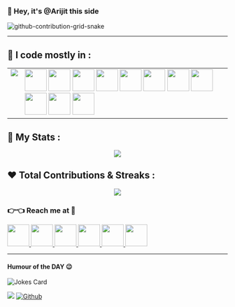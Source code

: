 ### 🤗 Hey, it's @Arijit this side

![github-contribution-grid-snake](https://user-images.githubusercontent.com/104318829/189577583-30d6e4b0-dd2a-451e-8963-138fdca1310b.svg)

---

## 🤠 I code mostly in :
<table align="center">
  <tr>
    <td valign="top">
    <img src="https://github-readme-stats.vercel.app/api/top-langs/?username=dr-debugger&theme=midnight-purple&layout=compact"/>
    </td>
    <td valign="center">
    <img height=50 src="https://cdn.jsdelivr.net/gh/devicons/devicon/icons/bash/bash-original.svg"/>
    <img height=50 src="https://cdn.jsdelivr.net/gh/devicons/devicon/icons/nodejs/nodejs-original.svg"/>
    <img height=50 src="https://cdn.jsdelivr.net/gh/devicons/devicon/icons/html5/html5-original.svg" />
    <img height=50 src="https://cdn.jsdelivr.net/gh/devicons/devicon/icons/css3/css3-original.svg" />
    <img height=50 src="https://cdn.jsdelivr.net/gh/devicons/devicon/icons/react/react-original.svg" />
    <img height=50 src="https://cdn.jsdelivr.net/gh/devicons/devicon/icons/git/git-plain.svg"/>
    <img height=50 src="https://cdn.jsdelivr.net/gh/devicons/devicon/icons/nodewebkit/nodewebkit-original.svg" />
    <img height=50 src="https://cdn.jsdelivr.net/gh/devicons/devicon/icons/c/c-original.svg" />
    <img height=50 src="https://cdn.jsdelivr.net/gh/devicons/devicon/icons/github/github-original.svg"/>
    <img height=50 src="https://cdn.jsdelivr.net/gh/devicons/devicon/icons/linux/linux-original.svg" />
    <img height=50 src="https://cdn.jsdelivr.net/gh/devicons/devicon/icons/yarn/yarn-original.svg" />
    </td>
  </tr>
</table>

## 🎉 My Stats :
<p align="center">
 <img src="https://github-readme-stats.vercel.app/api?username=dr-debugger&show_icons=true&theme=outrun"/>
</p>

## ❤️ Total Contributions & Streaks :
<p align="center">
<img src="https://github-readme-streak-stats.herokuapp.com/?user=dr-debugger&theme=jolly"/>
</p>

### 👉👈 Reach me at 🥱
 <a href="mailto:arijitm.glc@gmail.com">
  <img height="50" src="https://user-images.githubusercontent.com/104318829/190454442-e418971f-c4d3-43cf-b592-de02e3238b14.png"/>
</a>
<a href="https://stackoverflow.com/users/19761597/arijit">
  <img height="50" src="https://user-images.githubusercontent.com/104318829/190456301-2c7098fb-810b-4ebe-a9ee-f39ea3973b01.png"/>
</a>
<a href="https://stackoverflow.com/users/19761597/arijit">
  <img height="50" src="https://user-images.githubusercontent.com/104318829/190456956-e52e2111-b947-48e7-bfb2-0633bb6071a1.png"/>
</a>
<a href="https://stackoverflow.com/users/19761597/arijit">
  <img height="50" src="https://user-images.githubusercontent.com/104318829/190457211-dc03d382-f6f7-4f8c-a3ad-304c937d7a6e.png"/>
</a>
<a href="https://stackoverflow.com/users/19761597/arijit">
  <img height="50" src="https://user-images.githubusercontent.com/104318829/190457660-199a7f1c-18cf-4b22-bb0c-3215fd237c5d.png"/>
</a>
<a href="https://stackoverflow.com/users/19761597/arijit">
  <img height="50" src="https://user-images.githubusercontent.com/104318829/190457892-be2caeef-f9cd-4781-9997-24d89dba4593.png"/>
</a>

---
#### Humour of the DAY 😉
<img src="https://readme-jokes.vercel.app/api?hideBorder&theme=algolia" alt="Jokes Card" />

![](https://visitor-badge.laobi.icu/badge?page_id=dr-debugger.dr-debugger)
[![Github](https://img.shields.io/github/followers/dr-debugger?label=Follow&style=social)](https://github.com/dr-debugger)

<!---
dr-debugger/dr-debugger is a ✨ special ✨ repository because its `README.md` (this file) appears on your GitHub profile.
You can click the Preview link to take a look at your changes.
--->
